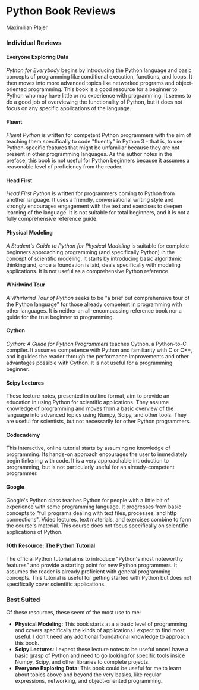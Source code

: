 # Python Book Reviews

Maximilian Plajer

### Individual Reviews

#### Everyone Exploring Data
*Python for Everybody* begins by introducing the Python language and basic concepts of programming like conditional execution, functions, and loops. It then moves into more advanced topics like networked programs and object-oriented programming. This book is a good resource for a beginner to Python who may have little or no experience with programming. It seems to do a good job of overviewing the functionality of Python, but it does not focus on any specific applications of the language.

#### Fluent
*Fluent Python* is written for competent Python programmers with the aim of teaching them specifically to code "fluently" in Python 3 - that is, to use Python-specific features that might be unfamiliar because they are not present in other programming languages. As the author notes in the preface, this book is not useful for Python beginners because it assumes a reasonable level of proficiency from the reader.

#### Head First
*Head First Python* is written for programmers coming to Python from another language. It uses a friendly, conversational writing style and strongly encourages engagement with the text and exercises to deepen learning of the language. It is not suitable for total beginners, and it is not a fully comprehensive reference guide.

#### Physical Modeling
*A Student's Guide to Python for Physical Modeling* is suitable for complete beginners approaching programming (and specifically Python) in the concept of scientific modeling. It starts by introducing basic algorithmic thinking and, once a foundation is laid, deals specifically with modeling applications. It is not useful as a comprehensive Python reference.

#### Whirlwind Tour
*A Whirlwind Tour of Python* seeks to be "a brief but comprehensive tour of the Python language" for those already competent in programming with other languages. It is neither an all-encompassing reference book nor a guide for the true beginner to programming.

#### Cython
*Cython: A Guide for Python Programmers* teaches Cython, a Python-to-C compiler. It assumes competence with Python and familiarity with C or C++, and it guides the reader through the performance improvements and other advantages possible with Cython. It is not useful for a programming beginner.

#### Scipy Lectures
These lecture notes, presented in outline format, aim to provide an education in using Python for scientific applications. They assume knowledge of programming and moves from a basic overview of the language into advanced topics using Numpy, Scipy, and other tools. They are useful for scientists, but not necessarily for other Python programmers.

#### Codecademy
This interactive, online tutorial starts by assuming no knowledge of programming. Its hands-on approach encourages the user to immediately begin tinkering with code. It is a very approachable introduction to programming, but is not particularly useful for an already-competent programmer.

#### Google
Google's Python class teaches Python for people with a little bit of experience with some programming language. It progresses from basic concepts to "full programs dealing with text files, processes, and http connections". Video lectures, text materials, and exercises combine to form the course's material. This course does not focus specifically on scientific applications of Python.

#### 10th Resource: [The Python Tutorial](https://docs.python.org/3/tutorial/index/html)
The official Python tutorial aims to introduce "Python's most noteworthy features" and provide a starting point for new Python programmers. It assumes the reader is already proficient with general programming concepts. This tutorial is useful for getting started with Python but does not specifically cover scientific applications.

### Best Suited
Of these resources, these seem of the most use to me:

* **Physical Modeling**: This book starts at a a basic level of programming and covers specifically the kinds of applications I expect to find most useful. I don't need any additional foundational knowledge to approach this book.
* **Scipy Lectures**: I expect these lecture notes to be useful once I have a basic grasp of Python and need to go looking for specific tools insice Numpy, Scipy, and other libraries to complete projects. 
* **Everyone Exploring Data**: This book could be useful for me to learn about topics above and beyond the very basics, like regular expressions, networking, and object-oriented programming.